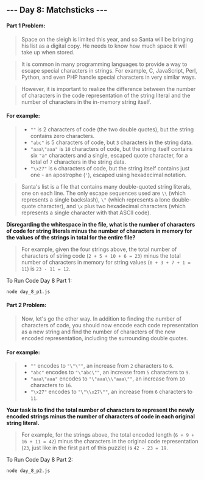 ## --- Day 8: Matchsticks ---

#### Part 1 Problem:

> Space on the sleigh is limited this year, and so Santa will be bringing his list as a digital copy. He needs to know how much space it will take up when stored.

> It is common in many programming languages to provide a way to escape special characters in strings. For example, C, JavaScript, Perl, Python, and even PHP handle special characters in very similar ways.

> However, it is important to realize the difference between the number of characters in the code representation of the string literal and the number of characters in the in-memory string itself.

#### For example:

> - `""` is 2 characters of code (the two double quotes), but the string contains zero characters.
> - `"abc"` is 5 characters of code, but `3` characters in the string data.
> - `"aaa\"aaa"` is `10` characters of code, but the string itself contains six `"a"` characters and a single, escaped quote character, for a total of `7` characters in the string data.
> - `"\x27"` is `6` characters of code, but the string itself contains just one - an apostrophe (`'`), escaped using hexadecimal notation.

> Santa's list is a file that contains many double-quoted string literals, one on each line. The only escape sequences used are `\\` (which represents a single backslash), `\"` (which represents a lone double-quote character), and `\x` plus two hexadecimal characters (which represents a single character with that ASCII code).

**Disregarding the whitespace in the file, what is the number of characters of code for string literals minus the number of characters in memory for the values of the strings in total for the entire file?**

> For example, given the four strings above, the total number of characters of string code (`2 + 5 + 10 + 6 = 23`) minus the total number of characters in memory for string values (`0 + 3 + 7 + 1 = 11`) is `23 - 11 = 12`.

To Run Code Day 8 Part 1:
```
node day_8_p1.js
```

#### Part 2 Problem:
> Now, let's go the other way. In addition to finding the number of characters of code, you should now encode each code representation as a new string and find the number of characters of the new encoded representation, including the surrounding double quotes.

#### For example:

> - `""` encodes to `"\"\""`, an increase from `2` characters to `6`.
> - `"abc"` encodes to `"\"abc\""`, an increase from `5` characters to `9`.
> - `"aaa\"aaa"` encodes to `"\"aaa\\\"aaa\""`, an increase from `10` characters to `16`.
> - `"\x27"` encodes to `"\"\\x27\""`, an increase from `6` characters to `11`.

**Your task is to find the total number of characters to represent the newly encoded strings minus the number of characters of code in each original string literal.**

> For example, for the strings above, the total encoded length (`6 + 9 + 16 + 11 = 42`) minus the characters in the original code representation (`23`, just like in the first part of this puzzle) is `42 - 23 = 19`.

To Run Code Day 8 Part 2:
```
node day_8_p2.js
